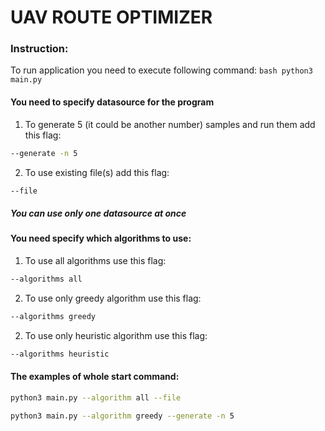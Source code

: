 # UAV ROUTE OPTIMIZER

### Instruction:

To run application you need to execute following command:
```bash python3 main.py```

#### You need to specify datasource for the program

1. To generate 5 (it could be another number) samples and run them add this flag:

```bash
--generate -n 5
```

2. To use existing file(s) add this flag:

```bash
--file
```

##### You can use only one datasource at once

#### You need specify which algorithms to use:

1. To use all algorithms use this flag:

```bash
--algorithms all
```

2. To use only greedy algorithm use this flag:

```bash
--algorithms greedy
```


2. To use only heuristic algorithm use this flag:

```bash
--algorithms heuristic
```



#### The examples of whole start command:

```bash
python3 main.py --algorithm all --file

python3 main.py --algorithm greedy --generate -n 5
```





